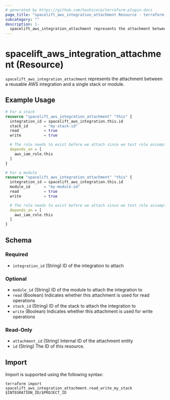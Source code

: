 ```yaml
---
# generated by https://github.com/hashicorp/terraform-plugin-docs
page_title: "spacelift_aws_integration_attachment Resource - terraform-provider-spacelift"
subcategory: ""
description: |-
  spacelift_aws_integration_attachment represents the attachment between a reusable AWS integration and a single stack or module.
---
```


# spacelift_aws_integration_attachment (Resource)

`spacelift_aws_integration_attachment` represents the attachment between a reusable AWS integration and a single stack or module.

## Example Usage

```terraform
# For a stack
resource "spacelift_aws_integration_attachment" "this" {
  integration_id = spacelift_aws_integration.this.id
  stack_id       = "my-stack-id"
  read           = true
  write          = true

  # The role needs to exist before we attach since we test role assumption during attachment.
  depends_on = [
    aws_iam_role.this
  ]
}

# For a module
resource "spacelift_aws_integration_attachment" "this" {
  integration_id = spacelift_aws_integration.this.id
  module_id      = "my-module-id"
  read           = true
  write          = true

  # The role needs to exist before we attach since we test role assumption during attachment.
  depends_on = [
    aws_iam_role.this
  ]
}
```

<!-- schema generated by tfplugindocs -->
## Schema

### Required

- `integration_id` (String) ID of the integration to attach

### Optional

- `module_id` (String) ID of the module to attach the integration to
- `read` (Boolean) Indicates whether this attachment is used for read operations
- `stack_id` (String) ID of the stack to attach the integration to
- `write` (Boolean) Indicates whether this attachment is used for write operations

### Read-Only

- `attachment_id` (String) Internal ID of the attachment entity
- `id` (String) The ID of this resource.

## Import

Import is supported using the following syntax:

```shell
terraform import spacelift_aws_integration_attachment.read_write_my_stack $INTEGRATION_ID/$PROJECT_ID
```
